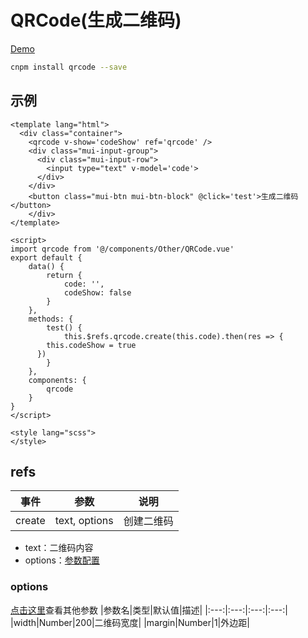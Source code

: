 # QRCode(生成二维码)
[Demo](https://watasi.cn/infozx_api/dist/#/qrcode)

```bash
cnpm install qrcode --save
```

## 示例
```vue{14}
<template lang="html">
  <div class="container">
  	<qrcode v-show='codeShow' ref='qrcode' />
    <div class="mui-input-group">
      <div class="mui-input-row">
        <input type="text" v-model='code'>
      </div>
    </div>
    <button class="mui-btn mui-btn-block" @click='test'>生成二维码</button>
	</div>
</template>

<script>
import qrcode from '@/components/Other/QRCode.vue'
export default {
	data() {
		return {
			code: '',
			codeShow: false
		}
	},
	methods: {
		test() {
			this.$refs.qrcode.create(this.code).then(res => {
        this.codeShow = true
      })
		}
	},
	components: {
		qrcode
	}
}
</script>

<style lang="scss">
</style>
```

## refs
|事件|参数|说明|
|:---:|:---:|:---:|
|create|text, options|创建二维码|

- text：二维码内容
- options：[参数配置](#options)

### options
[点击这里](https://www.npmjs.com/package/qrcode)查看其他参数
|参数名|类型|默认值|描述|
|:---:|:---:|:---:|:---:|
|width|Number|200|二维码宽度|
|margin|Number|1|外边距|